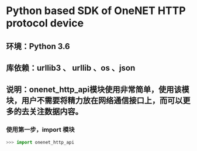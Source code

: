 # Python based SDK of OneNET HTTP protocol device
## 环境：Python 3.6
## 库依赖：urllib3 、 urllib 、os 、json
## 说明：onenet_http_api模块使用非常简单，使用该模块，用户不需要将精力放在网络通信接口上，而可以更多的去关注数据内容。

### 使用第一步，import 模块
```Python
>>> import onenet_http_api
```
